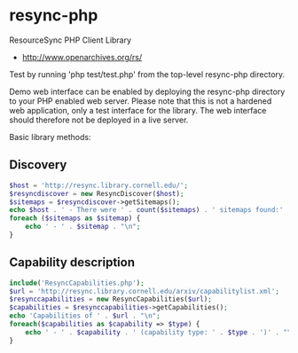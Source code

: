 resync-php
==========

ResourceSync PHP Client Library
* http://www.openarchives.org/rs/

Test by running 'php test/test.php' from the top-level resync-php directory.

Demo web interface can be enabled by deploying the resync-php directory to your PHP enabled web server.  Please note
that this is not a hardened web application, only a test interface for the library.  The web interface should therefore
not be deployed in a live server.

Basic library methods:

 Discovery
 ---------
 ```php
 $host = 'http://resync.library.cornell.edu/';
 $resyncdiscover = new ResyncDiscover($host);
 $sitemaps = $resyncdiscover->getSitemaps();
 echo $host . ' - There were ' . count($sitemaps) . ' sitemaps found:' . "\n";
 foreach ($sitemaps as $sitemap) {
     echo ' - ' . $sitemap . "\n";
 }
 ```

 Capability description
 ----------------------
 ```php
 include('ResyncCapabilities.php');
 $url = 'http://resync.library.cornell.edu/arxiv/capabilitylist.xml';
 $resynccapabilities = new ResyncCapabilities($url);
 $capabilities = $resynccapabilities->getCapabilities();
 echo 'Capabilities of ' . $url . "\n";
 foreach($capabilities as $capability => $type) {
     echo ' - ' . $capability . ' (capability type: ' . $type . ')' . "\n";
 }
 ```